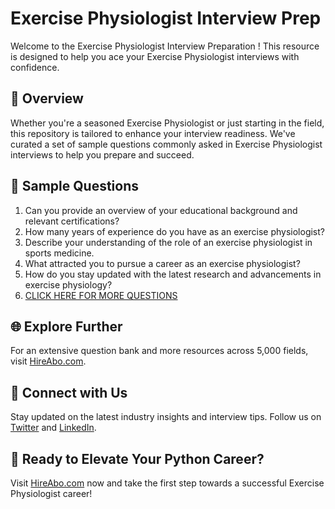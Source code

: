 # Exercise Physiologist Interview Prep

Welcome to the Exercise Physiologist Interview Preparation ! This resource is designed to help you ace your Exercise Physiologist interviews with confidence.

## 🚀 Overview

Whether you're a seasoned Exercise Physiologist or just starting in the field, this repository is tailored to enhance your interview readiness. We've curated a set of sample questions commonly asked in Exercise Physiologist interviews to help you prepare and succeed.

## 📝 Sample Questions

1. Can you provide an overview of your educational background and relevant certifications?
2. How many years of experience do you have as an exercise physiologist?
3. Describe your understanding of the role of an exercise physiologist in sports medicine.
4. What attracted you to pursue a career as an exercise physiologist?
5. How do you stay updated with the latest research and advancements in exercise physiology?
6. [CLICK HERE FOR MORE QUESTIONS](https://hireabo.com/job/15_1_8/Exercise%20Physiologist)

## 🌐 Explore Further

For an extensive question bank and more resources across 5,000 fields, visit [HireAbo.com](https://www.hireabo.com).

## 📱 Connect with Us

Stay updated on the latest industry insights and interview tips. Follow us on [Twitter](https://twitter.com/hireabo) and [LinkedIn](https://www.linkedin.com/in/hire-abo-3609972a8/).

## 🚀 Ready to Elevate Your Python Career?

Visit [HireAbo.com](https://www.hireabo.com) now and take the first step towards a successful Exercise Physiologist career!